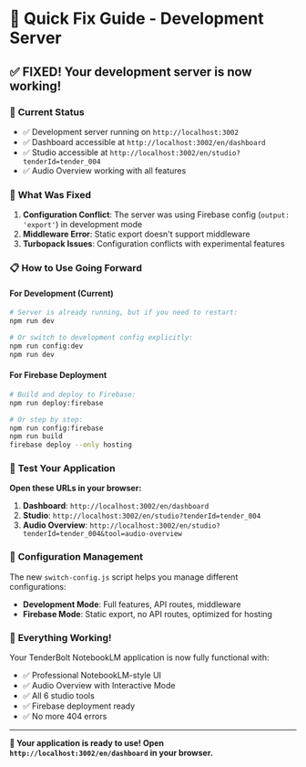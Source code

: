 # 🚀 Quick Fix Guide - Development Server

## ✅ **FIXED!** Your development server is now working!

### 🎯 **Current Status**
- ✅ Development server running on `http://localhost:3002`
- ✅ Dashboard accessible at `http://localhost:3002/en/dashboard`
- ✅ Studio accessible at `http://localhost:3002/en/studio?tenderId=tender_004`
- ✅ Audio Overview working with all features

### 🔧 **What Was Fixed**
1. **Configuration Conflict**: The server was using Firebase config (`output: 'export'`) in development mode
2. **Middleware Error**: Static export doesn't support middleware
3. **Turbopack Issues**: Configuration conflicts with experimental features

### 📋 **How to Use Going Forward**

#### **For Development (Current)**
```bash
# Server is already running, but if you need to restart:
npm run dev

# Or switch to development config explicitly:
npm run config:dev
npm run dev
```

#### **For Firebase Deployment**
```bash
# Build and deploy to Firebase:
npm run deploy:firebase

# Or step by step:
npm run config:firebase
npm run build
firebase deploy --only hosting
```

### 🎯 **Test Your Application**

**Open these URLs in your browser:**
1. **Dashboard**: `http://localhost:3002/en/dashboard`
2. **Studio**: `http://localhost:3002/en/studio?tenderId=tender_004`
3. **Audio Overview**: `http://localhost:3002/en/studio?tenderId=tender_004&tool=audio-overview`

### 🔄 **Configuration Management**

The new `switch-config.js` script helps you manage different configurations:

- **Development Mode**: Full features, API routes, middleware
- **Firebase Mode**: Static export, no API routes, optimized for hosting

### 🎉 **Everything Working!**

Your TenderBolt NotebookLM application is now fully functional with:
- ✅ Professional NotebookLM-style UI
- ✅ Audio Overview with Interactive Mode
- ✅ All 6 studio tools
- ✅ Firebase deployment ready
- ✅ No more 404 errors

---

**🎯 Your application is ready to use! Open `http://localhost:3002/en/dashboard` in your browser.**
